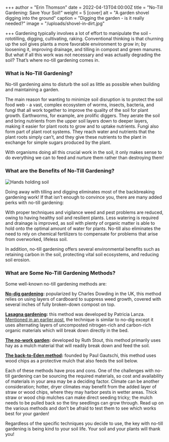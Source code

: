 +++
author = "Erin Thomson"
date = 2022-04-13T04:00:00Z
title = "No-Till Gardening: Save Your Soil!"
weight = 5
[cover]
alt = "A garden shovel digging into the ground"
caption = "Digging the garden - is it really needed?"
image = "/uploads/shovel-in-dirt.jpg"

+++
Gardening typically involves a lot of effort to manipulate the soil - rototilling, digging, cultivating, raking. Conventional thinking is that churning up the soil gives plants a more favorable environment to grow in; by loosening it, improving drainage, and tilling in compost and green manures. But what if all this work was not necessary and was actually degrading the soil? That’s where no-till gardening comes in.

### What is No-Till Gardening?

No-till gardening aims to disturb the soil as little as possible when building and maintaining a garden.

The main reason for wanting to minimize soil disruption is to protect the soil food web - a vast, complex ecosystem of worms, insects, bacteria, and fungi that all work together to improve the quality of the soil for plant growth. Earthworms, for example, are prolific diggers. They aerate the soil and bring nutrients from the upper soil layers down to deeper layers, making it easier for plant roots to grow and to uptake nutrients. Fungi also form part of plant root systems. They reach water and nutrients that the plant roots simply can’t, and they give these nutrients to the plant in exchange for simple sugars produced by the plant.

With organisms doing all this crucial work in the soil, it only makes sense to do everything we can to feed and nurture them rather than destroying them!

### What are the Benefits of No-Till Gardening?

![Hands holding soil](/uploads/soil-in-hands.jpg)

Doing away with tilling and digging eliminates most of the backbreaking gardening work! If that isn’t enough to convince you, there are many added perks with no-till gardening:

With proper techniques and vigilance weed and pest problems are reduced, owing to having healthy soil and resilient plants. Less watering is required and drainage is improved, as soil with plenty of organic matter is able to hold onto the optimal amount of water for plants. No-till also eliminates the need to rely on chemical fertilizers to compensate for problems that arise from overworked, lifeless soil.

In addition, no-till gardening offers several environmental benefits such as retaining carbon in the soil, protecting vital soil ecosystems, and reducing soil erosion.

### What are Some No-Till Gardening Methods?

Some well-known no-till gardening methods are:

[**No-dig gardening**](https://charlesdowding.co.uk/)**:** popularized by Charles Dowding in the UK, this method relies on using layers of cardboard to suppress weed growth, covered with several inches of fully broken-down compost on top.

[**Lasagna gardening**](https://www.amazon.com/Lasagna-Gardening-Layering-Bountiful-Gardens/dp/0875969623/ref=sr_1_1?crid=3T10U5RY0BHQ&keywords=lasagna+gardening&qid=1649903244&sprefix=lasagna+gardening%2Caps%2C88&sr=8-1)**:** this method was developed by Patricia Lanza. [Mentioned in an earlier post](https://blog.planter.garden/posts/soil-options-for-raised-bed-gardening/), the technique is similar to no-dig except it uses alternating layers of uncomposted nitrogen-rich and carbon-rich organic materials which will break down directly in the bed.

[**The no-work garden**](https://www.amazon.com/Ruth-Stout-No-Work-Garden-Classics-ebook/dp/B0973JMG3K/ref=sr_1_4?crid=2R02N57HZ8J3H&keywords=no-work+garden&qid=1649903264&sprefix=no-work+garden%2Caps%2C80&sr=8-4)**:** developed by Ruth Stout, this method primarily uses hay as a mulch material that will readily break down and feed the soil.

[**The back-to-Eden method**](https://www.backtoedenfilm.com/#/)**:** founded by Paul Gautschi, this method uses wood chips as a protective mulch that also feeds the soil below.

Each of these methods have pros and cons. One of the challenges with no-till gardening can be sourcing the required materials, so cost and availability of materials in your area may be a deciding factor. Climate can be another consideration; hotter, dryer climates may benefit from the added layer of straw or wood chips, where they may harbor pests in wetter areas. Thick straw or wood chip mulches can make direct seeding tricky; the mulch needs to be pulled back so the tiny seedlings can grow through. Read up on the various methods and don’t be afraid to test them to see which works best for your garden!

Regardless of the specific techniques you decide to use, the key with no-till gardening is being kind to your soil life. Your soil and your plants will thank you!